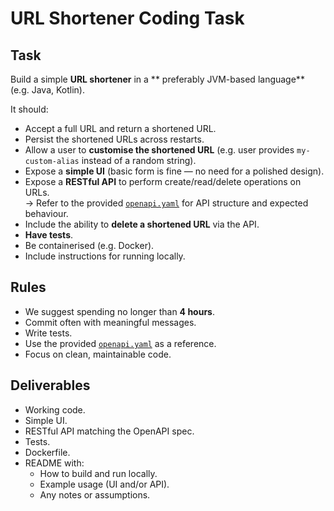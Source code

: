 # URL Shortener Coding Task

## Task

Build a simple **URL shortener** in a ** preferably JVM-based language** (e.g. Java, Kotlin).

It should:

- Accept a full URL and return a shortened URL.
- Persist the shortened URLs across restarts.
- Allow a user to **customise the shortened URL** (e.g. user provides `my-custom-alias` instead of a random string).
- Expose a **simple UI** (basic form is fine — no need for a polished design).
- Expose a **RESTful API** to perform create/read/delete operations on URLs.  
  → Refer to the provided [`openapi.yaml`](./openapi.yaml) for API structure and expected behaviour.
- Include the ability to **delete a shortened URL** via the API.
- **Have tests**.
- Be containerised (e.g. Docker).
- Include instructions for running locally.

## Rules

- We suggest spending no longer than **4 hours**.
- Commit often with meaningful messages.
- Write tests.
- Use the provided [`openapi.yaml`](./openapi.yaml) as a reference.
- Focus on clean, maintainable code.

## Deliverables

- Working code.
- Simple UI.
- RESTful API matching the OpenAPI spec.
- Tests.
- Dockerfile.
- README with:
  - How to build and run locally.
  - Example usage (UI and/or API).
  - Any notes or assumptions.

